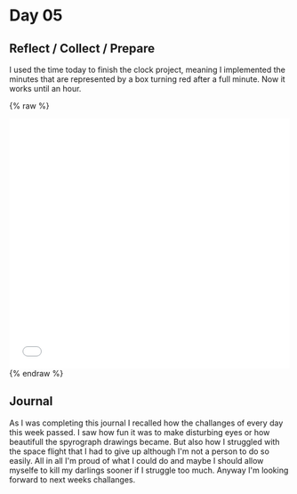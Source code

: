 # Day 05

## Reflect / Collect / Prepare

I used the time today to finish the clock project, meaning I implemented the minutes that are represented by a box turning red after a full minute. Now it works until an hour.

{% raw %}
<iframe src="content\day05\time_v3_min\index.html" width="100%" height="450" frameborder="no"></iframe>
{% endraw %}

## Journal

As I was completing this journal I recalled how the challanges of every day this week passed. I saw how fun it was to make disturbing eyes or how beautifull the spyrograph drawings became. But also how I struggled with the space flight that I had to give up although I'm not a person to do so easily. All in all I'm proud of what I could do and maybe I should allow myselfe to kill my darlings sooner if I struggle too much. Anyway I'm looking forward to next weeks challanges.